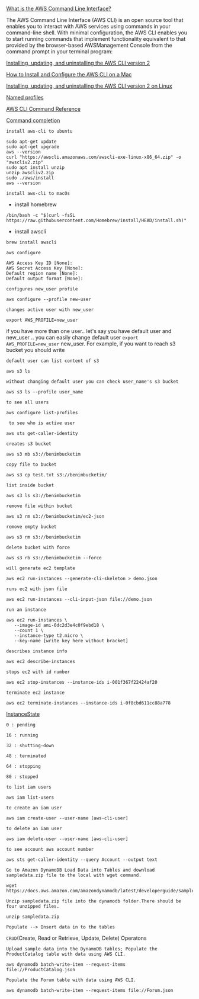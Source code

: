 [What is the AWS Command Line Interface?
](https://docs.aws.amazon.com/cli/latest/userguide/cli-chap-welcome.html)

The AWS Command Line Interface (AWS CLI) is an open source tool that enables you to interact with AWS services using commands in your command-line shell. With minimal configuration, the AWS CLI enables you to start running commands that implement functionality equivalent to that provided by the browser-based AWSManagement Console from the command prompt in your terminal program:

[Installing, updating, and uninstalling the AWS CLI version 2](https://docs.aws.amazon.com/cli/latest/userguide/install-cliv2.html)

[How to Install and Configure the AWS CLI on a Mac](https://graspingtech.com/install-and-configure-aws-cli/)

[Installing, updating, and uninstalling the AWS CLI version 2 on Linux](https://docs.aws.amazon.com/cli/latest/userguide/install-cliv2-linux.html)

[Named profiles](https://docs.aws.amazon.com/cli/latest/userguide/cli-configure-profiles.html)

[AWS CLI Command Reference](https://awscli.amazonaws.com/v2/documentation/api/latest/index.html)

[Command completion](https://docs.aws.amazon.com/cli/latest/userguide/cli-configure-completion.html)

`install aws-cli to ubuntu`

```
sudo apt-get update
sudo apt-get upgrade
aws --version
curl "https://awscli.amazonaws.com/awscli-exe-linux-x86_64.zip" -o "awscliv2.zip"
sudo apt install unzip
unzip awscliv2.zip
sudo ./aws/install
aws --version
```

`install aws-cli to macOs`
- install homebrew
```
/bin/bash -c "$(curl -fsSL https://raw.githubusercontent.com/Homebrew/install/HEAD/install.sh)"
```
- install awscli
```
brew install awscli
```

`aws configure`
```
AWS Access Key ID [None]:
AWS Secret Access Key [None]:
Default region name [None]:
Default output format [None]:
```

`configures new_user profile`
```
aws configure --profile new-user
```

`changes active user with new_user`
```
export AWS_PROFILE=new_user
```

if you have more than one user.. let's say you have default user and new_user .. you can easily change default user `export AWS_PROFILE=new_user` new_user.
For example, if you want to reach s3 bucket you should write

`default user can list content of s3`
```
aws s3 ls
```

`without changing default user you can check user_name's s3 bucket`
```
aws s3 ls --profile user_name
```

`to see all users`
```
aws configure list-profiles
```

` to see who is active user`
```
aws sts get-caller-identity
```

`creates s3 bucket`
```
aws s3 mb s3://benimbucketim
```

`copy file to bucket`
```
aws s3 cp test.txt s3://benimbucketim/
```

`list inside bucket`
```
aws s3 ls s3://benimbucketim
```
`remove file within bucket`
```
aws s3 rm s3://benimbucketim/ec2-json
```
`remove empty bucket`
```
aws s3 rm s3://benimbucketim
```

`delete bucket with force`
```
aws s3 rb s3://benimbucketim --force
```

`will generate ec2 template`
```
aws ec2 run-instances --generate-cli-skeleton > demo.json
```

`runs ec2 with json file`
```
aws ec2 run-instances --cli-input-json file://demo.json
```
`run an instance`
```
aws ec2 run-instances \
   --image-id ami-0dc2d3e4c0f9ebd18 \
   --count 1 \
   --instance-type t2.micro \
   --key-name [write key here without bracket]
```

`describes instance info`
```
aws ec2 describe-instances
```

`stops ec2 with id number`
```
aws ec2 stop-instances --instance-ids i-001f367f22424af20
```

`terminate ec2 instance`
```
aws ec2 terminate-instances --instance-ids i-0f8cbd611cc88a778
```
[InstanceState](https://docs.aws.amazon.com/AWSEC2/latest/APIReference/API_InstanceState.html)
```
0 : pending

16 : running

32 : shutting-down

48 : terminated

64 : stopping

80 : stopped
```

`to list iam users`
```
aws iam list-users
```
`to create an iam user`
```
aws iam create-user --user-name [aws-cli-user]
```

`to delete an iam user`
```
aws iam delete-user --user-name [aws-cli-user]
```
`to see account aws account number`
```
aws sts get-caller-identity --query Account --output text
```
`Go to Amazon DynamoDB Load Data into Tables and download sampledata.zip file to the local with wget command.`

```
wget https://docs.aws.amazon.com/amazondynamodb/latest/developerguide/samples/sampledata.zip
```

`Unzip sampledata.zip file into the dynamodb folder.There should be four unzipped files.`

```
unzip sampledata.zip
```

`Populate --> Insert data in to the tables`

`CRUD`(Create, Read or Retrieve, Update, Delete) Operatons

`Upload sample data into the DynamoDB tables; Populate the ProductCatalog table with data using AWS CLI.`

```
aws dynamodb batch-write-item --request-items file://ProductCatalog.json
```

`Populate the Forum table with data using AWS CLI.`

```
aws dynamodb batch-write-item --request-items file://Forum.json
```
